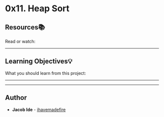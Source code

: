 # 0x11. Heap Sort

## Resources:books:
Read or watch:

---
## Learning Objectives:bulb:
What you should learn from this project:

---
---

## Author
* **Jacob Ide** - [ihavemadefire](https://github.com/ihavemadefire)